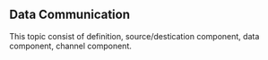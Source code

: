 ## Data Communication
This topic consist of definition, source/destication component, data component, channel component. 
